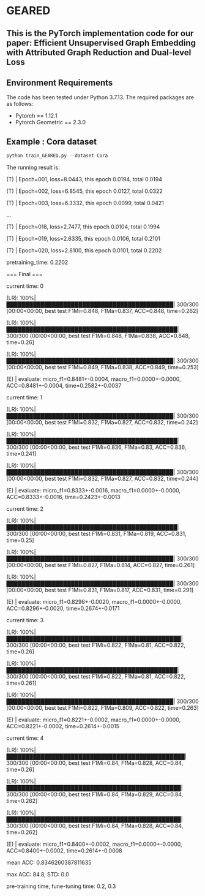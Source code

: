 # GEARED

## This is the PyTorch implementation code for our paper: Efficient Unsupervised Graph Embedding with Attributed Graph Reduction and Dual-level Loss


## Environment Requirements

The code has been tested under Python 3.7.13. The required packages are as follows:

* Pytorch == 1.12.1
* Pytorch Geometric == 2.3.0


## Example : Cora dataset

```python
python train_GEARED.py --dataset Cora
```

The running result is:

(T) | Epoch=001, loss=8.0443, this epoch 0.0194, total 0.0194

(T) | Epoch=002, loss=6.8545, this epoch 0.0127, total 0.0322

(T) | Epoch=003, loss=6.3332, this epoch 0.0099, total 0.0421

...

(T) | Epoch=018, loss=2.7477, this epoch 0.0104, total 0.1994

(T) | Epoch=019, loss=2.6335, this epoch 0.0106, total 0.2101

(T) | Epoch=020, loss=2.8100, this epoch 0.0101, total 0.2202

pretraining_time: 0.2202

=== Final ===

current time:  0

(LR): 100%|████████████████████████████████████████████| 300/300 [00:00<00:00, best test F1Mi=0.848, F1Ma=0.837, ACC=0.848, time=0.262]

(LR): 100%|█████████████████████████████████████████████| 300/300 [00:00<00:00, best test F1Mi=0.848, F1Ma=0.838, ACC=0.848, time=0.26]

(LR): 100%|████████████████████████████████████████████| 300/300 [00:00<00:00, best test F1Mi=0.849, F1Ma=0.838, ACC=0.849, time=0.253]

(E) | evaluate: micro_f1=0.8481+-0.0004, macro_f1=0.0000+-0.0000, ACC=0.8481+-0.0004, time=0.2582+-0.0037

current time:  1

(LR): 100%|████████████████████████████████████████████| 300/300 [00:00<00:00, best test F1Mi=0.832, F1Ma=0.827, ACC=0.832, time=0.242]

(LR): 100%|█████████████████████████████████████████████| 300/300 [00:00<00:00, best test F1Mi=0.836, F1Ma=0.83, ACC=0.836, time=0.241]

(LR): 100%|████████████████████████████████████████████| 300/300 [00:00<00:00, best test F1Mi=0.832, F1Ma=0.827, ACC=0.832, time=0.244]

(E) | evaluate: micro_f1=0.8333+-0.0016, macro_f1=0.0000+-0.0000, ACC=0.8333+-0.0016, time=0.2423+-0.0013

current time:  2

(LR): 100%|█████████████████████████████████████████████| 300/300 [00:00<00:00, best test F1Mi=0.831, F1Ma=0.819, ACC=0.831, time=0.25]

(LR): 100%|████████████████████████████████████████████| 300/300 [00:00<00:00, best test F1Mi=0.827, F1Ma=0.814, ACC=0.827, time=0.261]

(LR): 100%|████████████████████████████████████████████| 300/300 [00:00<00:00, best test F1Mi=0.831, F1Ma=0.817, ACC=0.831, time=0.291]

(E) | evaluate: micro_f1=0.8296+-0.0020, macro_f1=0.0000+-0.0000, ACC=0.8296+-0.0020, time=0.2674+-0.0171

current time:  3

(LR): 100%|██████████████████████████████████████████████| 300/300 [00:00<00:00, best test F1Mi=0.822, F1Ma=0.81, ACC=0.822, time=0.26]

(LR): 100%|█████████████████████████████████████████████| 300/300 [00:00<00:00, best test F1Mi=0.822, F1Ma=0.81, ACC=0.822, time=0.261]

(LR): 100%|████████████████████████████████████████████| 300/300 [00:00<00:00, best test F1Mi=0.822, F1Ma=0.809, ACC=0.822, time=0.263]

(E) | evaluate: micro_f1=0.8221+-0.0002, macro_f1=0.0000+-0.0000, ACC=0.8221+-0.0002, time=0.2614+-0.0015

current time:  4

(LR): 100%|███████████████████████████████████████████████| 300/300 [00:00<00:00, best test F1Mi=0.84, F1Ma=0.828, ACC=0.84, time=0.26]

(LR): 100%|██████████████████████████████████████████████| 300/300 [00:00<00:00, best test F1Mi=0.84, F1Ma=0.829, ACC=0.84, time=0.262]

(LR): 100%|██████████████████████████████████████████████| 300/300 [00:00<00:00, best test F1Mi=0.84, F1Ma=0.828, ACC=0.84, time=0.262]

(E) | evaluate: micro_f1=0.8400+-0.0002, macro_f1=0.0000+-0.0000, ACC=0.8400+-0.0002, time=0.2614+-0.0008

mean ACC:  0.8346260387811635

max ACC: 84.8, STD: 0.0

pre-training time, fune-tuning time: 0.2, 0.3
